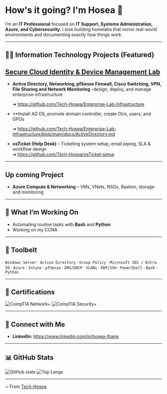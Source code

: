 # How's it going? I'm Hosea 👋

I’m an **IT Professional** focused on **IT Support, Systems Administration, Azure, and Cybersecurity**. 
I love building homelabs that mirror real-world environments and documenting exactly how things work.

---

## 👨‍💻 Information Technology Projects (Featured)

## [Secure Cloud Identity & Device Management Lab](https://github.com/Tech-Hosea/Secure-Cloud-Identity-Device-Management-Lab)

- **Active Directory, Networking, pfSense Firewall, Cisco Switching, VPN, File Sharing and Network Monitoring** -design, deploy, and manage enterprise infrastructure
  
  ➜ https://github.com/Tech-Hosea/Enterprise-Lab-Infrastructure
- **Install AD DS, promote domain controller, create OUs, users, and GPOs
  
  ➜ https://github.com/Tech-Hosea/Enterprise-Lab-Infrastructure/blob/main/docs/ActiveDirectory.md
  
- **osTicket (Help Desk)** – Ticketing system setup, email piping, SLA & workflow design  
  ➜ https://github.com/Tech-Hosea/osTicket-setup

---
## Up coming Project 
- **Azure Compute & Networking** – VMs, VNets, NSGs, Bastion, storage and monitoring
---

## 🎯 What I’m Working On
- Automating routine tasks with **Bash** and **Python**
- Working on my CCNA.

---

## 🧰 Toolbelt
`Windows Server` · `Active Directory` · `Group Policy` · `Microsoft 365 / Entra ID` · `Azure` · `Intune` · `pfSense` · `DNS/DHCP` · `VLANs` · `RDP/SSH` · `PowerShell` · `Bash` · `Python`

---

## 🏅 Certifications
![CompTIA Network+](https://img.shields.io/badge/CompTIA-Network%2B-EA1F22?logo=comptia&logoColor=white)
![CompTIA Security+](https://img.shields.io/badge/CompTIA-Security%2B-EA1F22?logo=comptia&logoColor=white)

---

## 🤳 Connect with Me
- **LinkedIn:** https://www.linkedin.com/in/hosea-thang
---

## 📊 GitHub Stats
![GitHub stats](https://github-readme-stats.vercel.app/api?username=Tech-Hosea&show_icons=true&theme=tokyonight)
![Top Langs](https://github-readme-stats.vercel.app/api/top-langs/?username=Tech-Hosea&layout=compact&theme=tokyonight)

---

⭐️ From [Tech-Hosea](https://github.com/Tech-Hosea)
